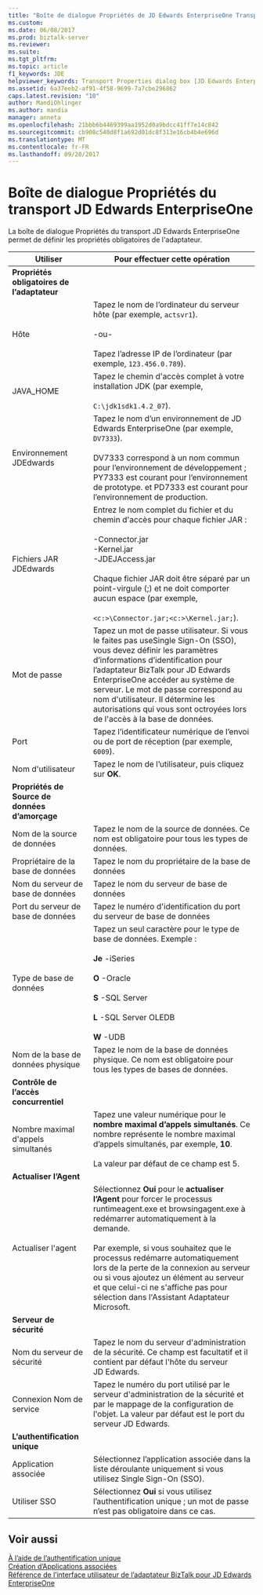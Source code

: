 ```yaml
---
title: "Boîte de dialogue Propriétés de JD Edwards EnterpriseOne Transport | Documents Microsoft"
ms.custom: 
ms.date: 06/08/2017
ms.prod: biztalk-server
ms.reviewer: 
ms.suite: 
ms.tgt_pltfrm: 
ms.topic: article
f1_keywords: JDE
helpviewer_keywords: Transport Properties dialog box [JD Edwards EnterpriseOne adapters
ms.assetid: 6a37eeb2-af91-4f58-9699-7a7cbe296862
caps.latest.revision: "10"
author: MandiOhlinger
ms.author: mandia
manager: anneta
ms.openlocfilehash: 21bbb6b4469399aa1952d0a9bdcc41ff7e14c842
ms.sourcegitcommit: cb908c540d8f1a692d01dc8f313e16cb4b4e696d
ms.translationtype: MT
ms.contentlocale: fr-FR
ms.lasthandoff: 09/20/2017
---
```

# <a name="jd-edwards-enterpriseone-transport-properties-dialog-box"></a>Boîte de dialogue Propriétés du transport JD Edwards EnterpriseOne
La boîte de dialogue Propriétés du transport JD Edwards EnterpriseOne permet de définir les propriétés obligatoires de l'adaptateur.  
  
|Utiliser|Pour effectuer cette opération|  
|--------------|----------------|  
|**Propriétés obligatoires de l’adaptateur**||  
|Hôte|Tapez le nom de l’ordinateur du serveur hôte (par exemple, `actsvr1`).<br /><br /> -ou-<br /><br /> Tapez l’adresse IP de l’ordinateur (par exemple, `123.456.0.789`).|  
|JAVA_HOME|Tapez le chemin d'accès complet à votre installation JDK (par exemple,<br /><br /> `C:\jdk1sdk1.4.2_07`).|  
|Environnement JDEdwards|Tapez le nom d’un environnement de JD Edwards EnterpriseOne (par exemple, `DV7333`).<br /><br /> DV7333 correspond à un nom commun pour l’environnement de développement ; PY7333 est courant pour l’environnement de prototype. et PD7333 est courant pour l’environnement de production.|  
|Fichiers JAR JDEdwards|Entrez le nom complet du fichier et du chemin d'accès pour chaque fichier JAR :<br /><br /> -Connector.jar<br />-Kernel.jar<br />-JDEJAccess.jar<br /><br /> Chaque fichier JAR doit être séparé par un point-virgule (;) et ne doit comporter aucun espace (par exemple,<br /><br /> `<c:>\Connector.jar;<c:>\Kernel.jar;`).|  
|Mot de passe|Tapez un mot de passe utilisateur. Si vous le faites pas useSingle Sign-On (SSO), vous devez définir les paramètres d’informations d’identification pour l’adaptateur BizTalk pour JD Edwards EnterpriseOne accéder au système de serveur. Le mot de passe correspond au nom d'utilisateur. Il détermine les autorisations qui vous sont octroyées lors de l'accès à la base de données.|  
|Port|Tapez l’identificateur numérique de l’envoi ou de port de réception (par exemple, `6009`).|  
|Nom d'utilisateur|Tapez le nom de l’utilisateur, puis cliquez sur **OK**.|  
|**Propriétés de Source de données d’amorçage**||  
|Nom de la source de données|Tapez le nom de la source de données. Ce nom est obligatoire pour tous les types de données.|  
|Propriétaire de la base de données|Tapez le nom du propriétaire de la base de données|  
|Nom du serveur de base de données|Tapez le nom du serveur de base de données|  
|Port du serveur de base de données|Tapez le numéro d'identification du port du serveur de base de données|  
|Type de base de données|Tapez un seul caractère pour le type de base de données. Exemple :<br /><br /> **Je** -iSeries<br /><br /> **O** -Oracle<br /><br /> **S** -SQL Server<br /><br /> **L** -SQL Server OLEDB<br /><br /> **W** -UDB|  
|Nom de la base de données physique|Tapez le nom de la base de données physique. Ce nom est obligatoire pour tous les types de bases de données.|  
|**Contrôle de l’accès concurrentiel**||  
|Nombre maximal d'appels simultanés|Tapez une valeur numérique pour le **nombre maximal d’appels simultanés**. Ce nombre représente le nombre maximal d’appels simultanés, par exemple, **10**.<br /><br /> La valeur par défaut de ce champ est 5.|  
|**Actualiser l’Agent**||  
|Actualiser l'agent|Sélectionnez **Oui** pour le **actualiser l’Agent** pour forcer le processus runtimeagent.exe et browsingagent.exe à redémarrer automatiquement à la demande.<br /><br /> Par exemple, si vous souhaitez que le processus redémarre automatiquement lors de la perte de la connexion au serveur ou si vous ajoutez un élément au serveur et que celui-ci ne s'affiche pas pour sélection dans l'Assistant Adaptateur Microsoft.|  
|**Serveur de sécurité**||  
|Nom du serveur de sécurité|Tapez le nom du serveur d'administration de la sécurité. Ce champ est facultatif et il contient par défaut l'hôte du serveur JD Edwards.|  
|Connexion Nom de service|Tapez le numéro du port utilisé par le serveur d'administration de la sécurité et par le mappage de la configuration de l'objet. La valeur par défaut est le port du serveur JD Edwards.|  
|**L’authentification unique**||  
|Application associée|Sélectionnez l’application associée dans la liste déroulante uniquement si vous utilisez Single Sign-On (SSO).|  
|Utiliser SSO|Sélectionnez **Oui** si vous utilisez l’authentification unique ; un mot de passe n’est pas obligatoire dans ce cas.|  
  
## <a name="see-also"></a>Voir aussi  
 [À l’aide de l’authentification unique](../core/using-single-sign-on1.md)   
 [Création d’Applications associées](../core/creating-affiliate-applications4.md)   
 [Référence de l’interface utilisateur de l’adaptateur BizTalk pour JD Edwards EnterpriseOne](../core/ui-reference-for-biztalk-adapter-for-jd-edwards-enterpriseone.md)